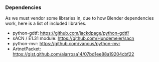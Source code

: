 ### Dependencies

As we must vendor some libraries in, due to how Blender dependencies work, here
is a list of included libraries.

* python-gdtf: https://github.com/jackdpage/python-gdtf/
* sACN / E1.31 module: https://github.com/Hundemeier/sacn
* python-mvr: https://github.com/vanous/python-mvr
* ArtnetPacket: https://gist.github.com/alarrosa14/07bd1ee88a19204cbf22

